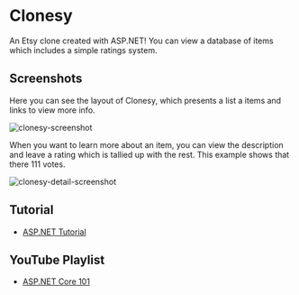 # Clonesy
An Etsy clone created with ASP.NET! You can view a database of items which includes a simple ratings system.

## Screenshots
Here you can see the layout of Clonesy, which presents a list a items and links to view more info.

![clonesy-screenshot](https://user-images.githubusercontent.com/66957683/132060327-b0230e83-d77a-4842-bf49-8261a1ff0d51.JPG)

When you want to learn more about an item, you can view the description and leave a rating which is tallied up with the rest. This example shows that there 111 votes.

![clonesy-detail-screenshot](https://user-images.githubusercontent.com/66957683/132060396-8c3463c7-74dc-4071-bce0-3cd96dcb5304.JPG)

## Tutorial
- [ASP.NET Tutorial](https://dotnet.microsoft.com/learn/aspnet/hello-world-tutorial/intro)

## YouTube Playlist
- [ASP.NET Core 101](https://www.youtube.com/playlist?list=PLdo4fOcmZ0oW8nviYduHq7bmKode-p8Wy)
